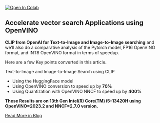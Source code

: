 [![Open In Colab](https://colab.research.google.com/assets/colab-badge.svg)](https://colab.research.google.com/github/lancedb/vectordb-recipes/blob/main/tutorials/Accelerate-Vector-Search-Applications-Using-OpenVINO/clip_text_image_search.ipynb)

## Accelerate vector search Applications using OpenVINO

**CLIP from OpenAI for Text-to-Image and Image-to-Image searching** and we’ll also do a comparative analysis of the Pytorch model, FP16 OpenVINO format, and INT8 OpenVINO format in terms of speedup.

Here are a few Key points converted in this article.

Text-to-Image and Image-to-Image Search using CLIP

- Using the HuggingFace model
- Using OpenVINO conversion to speed up by **70%**
- Using Quantization with OpenVINO NNCF to speed up by **400%**

**These Results are on 13th Gen Intel(R) Core(TM) i5–13420H using OpenVINO=2023.2 and NNCF=2.7.0 version.**

[Read More in Blog](https://blog.lancedb.com/accelerate-vector-search-applications-using-openvino-lancedb/)